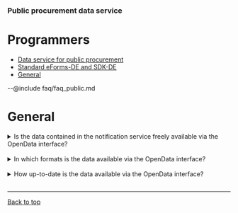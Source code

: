 ### Public procurement data service
# Programmers

- [Data service for public procurement](#datenservice-öffentlicher-einkauf)
- [Standard eForms-DE and SDK-DE](#standard-eForms-DE-and-SDK-DE)
- [General](#general)

--@include faq/faq_public.md

# General

<details>
<summary>
Is the data contained in the notification service freely available via the OpenData interface?
</summary>
Yes, the data contained in Bekanntmachungsservice is freely available. It can be accessed via the OpenData interface of Datenservice Öffentlicher Einkauf (DÖE) – either via a REST API or a PEPPOL query. Both access methods enable open, standardized retrieval of the published notification data without access restrictions.
</details>
<br>


<details>
<summary>
In which formats is the data available via the OpenData interface?
</summary>
 The data provided via the OpenData interface of Bekanntmachungsservice is available in several formats: CSV, OCDS, and in the original eForms formats as transmitted to TED. This means that the data can be processed automatically and analyzed in open standard formats. 
</details>
<br>


<details>
<summary>
How up-to-date is the data available via the OpenData interface? 
</summary>
The data from the previous day is currently available via the REST API of the OpenData interface. In contrast, notices published on the current day can also be provided via a PEPPOL query. This means that information is generally more up-to-date via PEPPOL than via the REST API.
</details>
<br>


---
[Back to top](#programmers)

